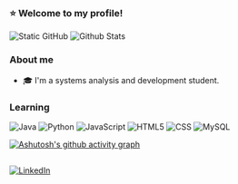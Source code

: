 ### ⭐ Welcome to my profile!

<img src="https://img.shields.io/static/v1?label=STATUS&message=LOADING&color=000000&style=for-the-badge&logo=GitHub" alt="Static GitHub">

<img src="https://github-readme-stats.vercel.app/api/top-langs/?username=barbara-pr&theme=dark&color=000000&hide_border=true&include_all_commits=true&count_private=true&layout=compact" alt="Github Stats">

### About me

- 🎓 I'm a systems analysis and development student.

### Learning

![Java](https://img.shields.io/badge/-Java-333333?style=flat&logo=Java&logoColor=007396)
![Python](https://img.shields.io/badge/-Python-333333?style=flat&logo=Python&logoColor=007396)
![JavaScript](https://img.shields.io/badge/-JavaScript-333333?style=flat&logo=javascript)
![HTML5](https://img.shields.io/badge/-HTML5-333333?style=flat&logo=HTML5)
![CSS](https://img.shields.io/badge/-CSS-333333?style=flat&logo=CSS3&logoColor=1572B6)
![MySQL](https://img.shields.io/badge/-MySQL-333333?style=flat&logo=mysql)


[![Ashutosh's github activity graph](https://github-readme-activity-graph.vercel.app/graph?username=barbara-pr&bg_color=000000&color=b1c3c8&line=f5f5f5&point=b1c3c8&area=true&hide_border=true)](https://github.com/ashutosh00710/github-readme-activity-graph)

## 
<p align="left">
  <a href="https://www.linkedin.com/in/barbara-pr" target="_blank" title="LinkedIn">
  <img src="https://img.shields.io/badge/-Linkedin-0e76a8?style=flat-square&logo=Linkedin&logoColor=white&link=https://www.linkedin.com/in/barbara-pr" alt="LinkedIn"/></a>
</p>
